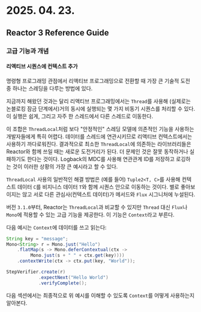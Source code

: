 # 2025. 04. 23.

## Reactor 3 Reference Guide

### 고급 기능과 개념

#### 리액티브 시퀀스에 컨텍스트 추가

명령형 프로그래밍 관점에서 리액티브 프로그래밍으로 전환할 때 가장 큰 기술적 도전 중 하나는 스레딩을 다루는  방법에 있다.

지금까지 해왔던 것과는 달리 리액티브 프로그래밍에서는 `Thread`를 사용해 (실제로는 논블로킹 잠금 단계에서)거의 동시에 실행되는 몇 가지 비동기 시퀀스를 처리할 수 있다. 이 실행은 쉽게, 그리고 자주 한 스레드에서 다른 스레드로 이동한다.

이 조합은 `ThreadLocal`처럼  보다 "안정적인" 스레딩 모델에 의존적인 기능을 사용하는 개발자들에게 특히 어렵다. 데이터를 스레드에 연관시키므로 리액티브 컨텍스트에서는 사용하기 까다로워진다. 결과적으로 최소한 `ThreadLocal`에 의존하는 라이브러리들은 Reactor와 함께 쓰일 때는 새로운 도전거리가 된다. 더 문제인 것은 잘못 동작하거나 실패하기도 한다는 것이다. Logback의 MDC를 사용해 연관관계 ID를 저장하고 로깅하는 것이 이러한 상황의 가장 큰 예시라고 할 수 있다.

`ThreadLocal` 사용의 일반적인 해결 방법은 (예를 들어) `Tuple2<T, C>`를 사용해 컨텍스트 데이터 `C`를 비지니스 데이터 `T`와 함께 시퀀스 안으로 이동하는 것이다. 별로 좋아보이지는 않고 서로 다른 관심사(컨텍스트 데이터)가 메서드와 `Flux` 시그니처에 누설된다.

버전 `3.1.0`부터, Reactor는 `ThreadLocal`과 비교할 수 있지만 `Thread` 대신 `Flux`나 `Mono`에 적용할 수 있는 고급 기능을 제공한다. 이 기능은 `Context`라고 부른다.

다음 예시는 `Context`에 데이터를 쓰고 읽는다:

```java
String key = "message";
Mono<String> r = Mono.just("Hello")
    .flatMap(s -> Mono.deferContextual(ctx ->
         Mono.just(s + " " + ctx.get(key))))
    .contextWrite(ctx -> ctx.put(key, "World"));

StepVerifier.create(r)
            .expectNext("Hello World")
            .verifyComplete();
```

다음 섹션에서는 최종적으로 위 예시를 이해할 수 있도록 `Context`를 어떻게 사용하는지 알아본다.



